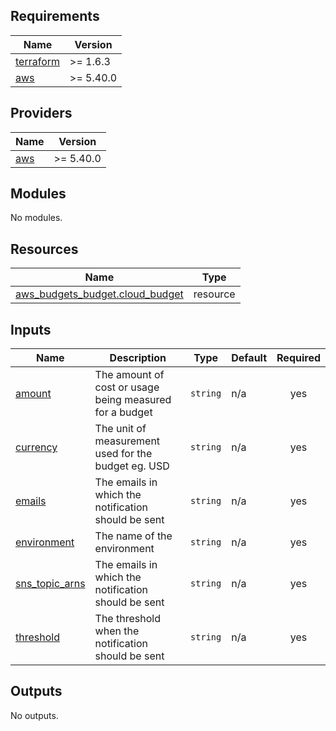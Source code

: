 ## Requirements

| Name | Version |
|------|---------|
| <a name="requirement_terraform"></a> [terraform](#requirement\_terraform) | >= 1.6.3 |
| <a name="requirement_aws"></a> [aws](#requirement\_aws) | >= 5.40.0 |

## Providers

| Name | Version |
|------|---------|
| <a name="provider_aws"></a> [aws](#provider\_aws) | >= 5.40.0 |

## Modules

No modules.

## Resources

| Name | Type |
|------|------|
| [aws_budgets_budget.cloud_budget](https://registry.terraform.io/providers/hashicorp/aws/latest/docs/resources/budgets_budget) | resource |

## Inputs

| Name | Description | Type | Default | Required |
|------|-------------|------|---------|:--------:|
| <a name="input_amount"></a> [amount](#input\_amount) | The amount of cost or usage being measured for a budget | `string` | n/a | yes |
| <a name="input_currency"></a> [currency](#input\_currency) | The unit of measurement used for the budget eg. USD | `string` | n/a | yes |
| <a name="input_emails"></a> [emails](#input\_emails) | The emails in which the notification should be sent | `string` | n/a | yes |
| <a name="input_environment"></a> [environment](#input\_environment) | The name of the environment | `string` | n/a | yes |
| <a name="input_sns_topic_arns"></a> [sns\_topic\_arns](#input\_sns\_topic\_arns) | The emails in which the notification should be sent | `string` | n/a | yes |
| <a name="input_threshold"></a> [threshold](#input\_threshold) | The threshold when the notification should be sent | `string` | n/a | yes |

## Outputs

No outputs.
